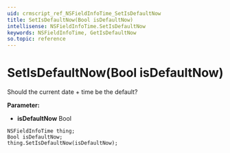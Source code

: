 ```yaml
---
uid: crmscript_ref_NSFieldInfoTime_SetIsDefaultNow
title: SetIsDefaultNow(Bool isDefaultNow)
intellisense: NSFieldInfoTime.SetIsDefaultNow
keywords: NSFieldInfoTime, GetIsDefaultNow
so.topic: reference
---
```


# SetIsDefaultNow(Bool isDefaultNow)

Should the current date + time be the default?

**Parameter:** 
 - **isDefaultNow** Bool

```crmscript
NSFieldInfoTime thing;
Bool isDefaultNow;
thing.SetIsDefaultNow(isDefaultNow);
```

